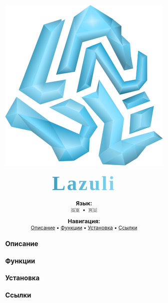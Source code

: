 
<link href="https://fonts.googleapis.com/css2?family=Goblin One&display=swap" rel="stylesheet">
<p align="center">
  <img alt="icon" src="icon.svg" width="512" height="512">
  <br><br>
  <strong>
    <span style="font-size: 64px; background: linear-gradient(90deg, #3F9DBF, #82D7F4); -webkit-background-clip: text; -webkit-text-fill-color: transparent; font-family: Goblin One;  letter-spacing: 5px;">
      Lazuli
    </span>
  </strong>
</p>

<!-- Языки -->
<!-- Языки -->
<p align="center" style="font-size: 16px;">
  <strong style="font-size: 18px;">Язык:</strong><br>
  <a href="README.md" style="font-size: 16px; text-decoration: none; margin: 0 5px;">🇬🇧</a> • 
  <a href="gitRes/README_ru.md" style="font-size: 16px; text-decoration: none; margin: 0 5px;">🇷🇺</a>
</p>

<!-- Навигационное меню -->
<p align="center" style="font-size: 16px;">
  <strong style="font-size: 18px;">Навигация:</strong><br>
     <a href="#description">Описание</a> • 
     <a href="#features">Функции</a> • 
     <a href="#installation">Установка</a> • 
     <a href="#links">Ссылки</a>
</p>

## Описание

## Функции

## Установка 

## Ссылки